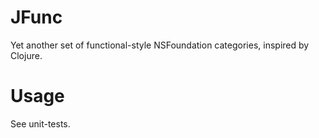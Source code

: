 JFunc
=====

Yet another set of functional-style NSFoundation categories, inspired by Clojure.

# Usage
See unit-tests.
